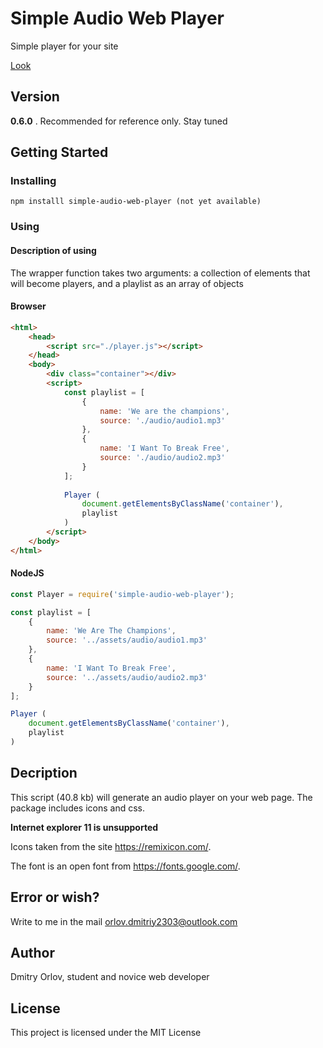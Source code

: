 # Simple Audio Web  Player

Simple player for your site

[Look](https://github.com/DmitriyOrlov53/simple_audio_web_player/raw/master/image.png)

## Version
**0.6.0** . Recommended for reference only. Stay tuned

## Getting Started
### Installing

```
npm installl simple-audio-web-player (not yet available)
```
### Using
#### Description of using

The wrapper function takes two arguments: a collection of elements that will become players, and a playlist as an array of objects
#### Browser

```html
<html>
	<head>
		<script src="./player.js"></script>
	</head>
	<body>
		<div class="container"></div>
		<script>
			const playlist = [
	        	{
	            	name: 'We are the champions',
	            	source: './audio/audio1.mp3'
	        	},
	        	{
	            	name: 'I Want To Break Free',
	            	source: './audio/audio2.mp3'
	        	}
	    	];
	    	
	        Player (
	            document.getElementsByClassName('container'),
	            playlist
	        )
        </script>
    </body>
</html>
```
#### NodeJS

```js
const Player = require('simple-audio-web-player');

const playlist = [
    {
        name: 'We Are The Champions',
        source: '../assets/audio/audio1.mp3'
    },
    {
        name: 'I Want To Break Free',
        source: '../assets/audio/audio2.mp3'
    }
];

Player (
    document.getElementsByClassName('container'),
    playlist
)
```

## Decription
This script (40.8 kb) will generate an audio player on your web page. The package includes icons and css.

**Internet explorer 11 is unsupported**

Icons taken from the site https://remixicon.com/.

The font is an open font from https://fonts.google.com/.

## Error or wish?
Write to me in the mail orlov.dmitriy2303@outlook.com
## Author
Dmitry Orlov, student and novice web developer


## License

This project is licensed under the MIT License